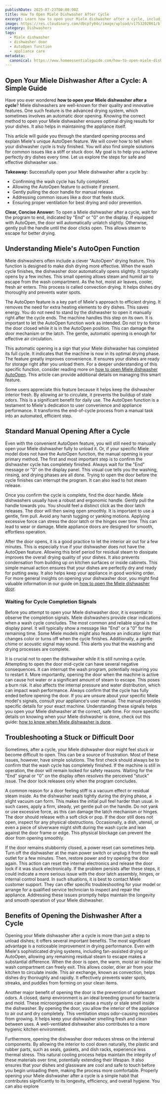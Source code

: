 ```yaml
---
publishDate: 2025-07-23T00:00:00Z
title: How To Open Miele Dishwasher After Cycle
excerpt: Learn how to open your Miele dishwasher after a cycle, including tips for AutoOpen, proper drying, and troubleshooting common door issues for perfect results.
image: https://res.cloudinary.com/dbcpfy04c/image/upload/v1753202061/blog_image_1753202061_yvjtk1.webp
category: Dishwashers
tags:
  - Miele dishwasher
  - dishwasher door
  - AutoOpen function
  - appliance care
metadata:
  canonical: https://www.homeessentialsguide.com/how-to-open-miele-dishwasher-after-cycle
---
```


## Open Your Miele Dishwasher After a Cycle: A Simple Guide

Have you ever wondered **how to open your Miele dishwasher after a cycle**? Miele dishwashers are well-known for their quality and innovative features. One such feature is the advanced drying system, which sometimes involves an automatic door opening. Knowing the correct method to open your Miele dishwasher ensures optimal drying results for your dishes. It also helps in maintaining the appliance itself.

This article will guide you through the standard opening process and explain Miele's unique AutoOpen feature. We will cover how to tell when your dishwasher cycle is truly finished. You will also find simple solutions for common issues like a stiff or stuck door. My goal is to help you achieve perfectly dry dishes every time. Let us explore the steps for safe and effective dishwasher use.

**Takeaway:**
Successfully open your Miele dishwasher after a cycle by:
*   Confirming the wash cycle has fully completed.
*   Allowing the AutoOpen feature to activate if present.
*   Gently pulling the door handle for manual release.
*   Addressing common issues like a door that feels stuck.
*   Ensuring proper ventilation for best drying and odor prevention.

**Clear, Concise Answer:**
To open a Miele dishwasher after a cycle, wait for the program to end, indicated by "End" or "0" on the display. If equipped with AutoOpen, the door will automatically unlatch slightly. Otherwise, gently pull the handle until the door clicks open. This allows steam to escape for better drying.

## Understanding Miele's AutoOpen Function

Miele dishwashers often include a clever "AutoOpen" drying feature. This function is designed to make dish drying more effective. When the wash cycle finishes, the dishwasher door automatically opens slightly. It typically opens by a few inches. This small opening allows steam and humid air to escape from the wash compartment. As the hot, moist air leaves, cooler, fresh air enters. This process is called convection drying. It helps dishes dry thoroughly and prevents water spots.

The AutoOpen feature is a key part of Miele's approach to efficient drying. It removes the need for extra heating elements to dry dishes. This saves energy. You do not need to stand by the dishwasher to open it manually right after the cycle ends. The machine handles this step on its own. It is important to let the AutoOpen function work as intended. Do not try to force the door closed while it is in the AutoOpen position. This can damage the door mechanism or the latch. The gentle, automatic opening is enough for effective air circulation.

This automatic opening is a sign that your Miele dishwasher has completed its full cycle. It indicates that the machine is now in its optimal drying phase. The feature greatly improves convenience. It ensures your dishes are ready for storage right after you unload them. For a deeper understanding of this specific function, consider reading more on [how to open Miele dishwasher AutoOpen](https://homeessentialsguide.com/how-to-open-miele-dishwasher-auto-open). This article can provide additional details on managing this smart feature.

Some users appreciate this feature because it helps keep the dishwasher interior fresh. By allowing air to circulate, it prevents the buildup of stale odors. This is a significant benefit for daily use. The AutoOpen function is a testament to Miele's dedication to user convenience and appliance performance. It transforms the end-of-cycle process from a manual task into an automated, efficient step.

## Standard Manual Opening After a Cycle

Even with the convenient AutoOpen feature, you will still need to manually open your Miele dishwasher fully to unload it. Or, if your specific Miele model does not have the AutoOpen function, the manual opening is your primary method. The first and most important step is to confirm the dishwasher cycle has completely finished. Always wait for the "End" message or "0" on the display panel. This visual cue tells you the washing, rinsing, and drying phases are all done. Trying to open the door before the cycle finishes can interrupt the program. It can also lead to hot steam release.

Once you confirm the cycle is complete, find the door handle. Miele dishwashers usually have a robust and ergonomic handle. Gently pull the handle towards you. You should feel a distinct click as the door latch releases. The door will then swing open smoothly. It is important to use a gentle, firm pull. Avoid any harsh tugging or yanking motions. Applying excessive force can stress the door latch or the hinges over time. This can lead to wear or damage. Miele appliance doors are designed for smooth, effortless operation.

After the door opens, it is a good practice to let the interior air out for a few minutes. This is especially true if your dishwasher does not have the AutoOpen feature. Allowing this brief period for residual steam to dissipate improves the overall drying quality of your dishes. It also prevents condensation from building up on kitchen surfaces or inside cabinets. This simple manual action ensures that your dishes are perfectly dry and ready for putting away. It also helps keep your appliance in good working order. For more general insights on opening your dishwasher door, you might find valuable information in our guide on [how to open the Miele dishwasher door](https://homeessentialsguide.com/how-to-open-the-miele-dishwasher-door).

### Waiting for Cycle Completion Signals

Before you attempt to open your Miele dishwasher door, it is essential to observe the completion signals. Miele dishwashers provide clear indications when a wash cycle concludes. The most common and reliable signal is the display panel. It will typically show a message like "End" or a "0" for the remaining time. Some Miele models might also feature an indicator light that changes color or turns off when the cycle finishes. Additionally, a gentle chime or acoustic signal may sound. This alerts you that the washing and drying processes are complete.

It is crucial not to open the dishwasher while it is still running a cycle. Attempting to open the door mid-cycle can have several negative consequences. It can interrupt the wash program, potentially requiring you to restart it. More importantly, opening the door when the machine is active can cause hot water or a significant amount of steam to escape. This poses a burn risk. It also affects the internal pressure and water distribution, which can impact wash performance. Always confirm that the cycle has fully ended before opening the door. If you are unsure about your specific Miele model's signals, consult your appliance's user manual. The manual provides specific details for your exact machine. Understanding these signals helps you open your Miele dishwasher at the correct, safe time. For more specific details on knowing when your Miele dishwasher is done, check out this guide: [how to know when Miele dishwasher is done](https://homeessentialsguide.com/how-to-know-when-miele-dishwasher-is-done).

## Troubleshooting a Stuck or Difficult Door

Sometimes, after a cycle, your Miele dishwasher door might feel stuck or become difficult to open. This can be a source of frustration. Most of these issues, however, have simple solutions. The first check should always be to confirm that the wash cycle has completely finished. If the machine is still in operation, the door will remain locked for safety reasons. Waiting for the "End" signal or "0" on the display often resolves the perceived "stuck" issue. The door lock releases only when the program concludes.

A common reason for a door feeling stiff is a vacuum effect or residual steam inside. As the dishwasher seals tightly during the drying phase, a slight vacuum can form. This makes the initial pull feel harder than usual. In such cases, apply a firm, steady, yet gentle pull on the handle. Do not yank or use excessive force, as this can damage the latch mechanism or hinges. The door should release with a soft click or pop. If the door still does not open, inspect for any physical obstructions. Occasionally, a dish, utensil, or even a piece of silverware might shift during the wash cycle and lean against the door frame or edge. This physical blockage can prevent the door from opening smoothly.

If the door remains stubbornly closed, a power reset can sometimes help. Turn off the dishwasher at the main power switch or unplug it from the wall outlet for a few minutes. Then, restore power and try opening the door again. This action can reset the internal electronics and release the door lock if it was stuck electronically. If the problem persists after these steps, it could indicate a more serious issue with the door latch assembly, hinges, or internal control board. In such situations, it is best to contact Miele customer support. They can offer specific troubleshooting for your model or arrange for a qualified service technician to inspect and repair the appliance. Addressing these issues promptly helps maintain the longevity and smooth operation of your Miele dishwasher.

## Benefits of Opening the Dishwasher After a Cycle

Opening your Miele dishwasher after a cycle is more than just a step to unload dishes; it offers several important benefits. The most significant advantage is a noticeable improvement in drying performance. Even with Miele's sophisticated drying systems, including fan-assisted drying or AutoOpen, allowing any remaining residual steam to escape makes a substantial difference. When the door is open, the warm, moist air inside the wash compartment can freely exit. This allows cooler, drier air from your kitchen to circulate inside. This air exchange, known as convection, helps dishes dry thoroughly and rapidly. It effectively prevents water spots, streaks, and puddles from forming on your clean items.

Another major benefit of opening the door is the prevention of unpleasant odors. A closed, damp environment is an ideal breeding ground for bacteria and mold. These microorganisms can cause a musty or stale smell inside the dishwasher. By opening the door, you allow the interior of the appliance to air out and dry completely. This ventilation stops odor-causing microbes from growing. It helps keep your dishwasher smelling fresh and clean between uses. A well-ventilated dishwasher also contributes to a more hygienic kitchen environment.

Furthermore, opening the dishwasher door reduces stress on the internal components. By allowing the interior to cool down naturally, the plastic and rubber parts, such as seals, gaskets, and dish racks, experience less thermal stress. This natural cooling process helps maintain the integrity of these materials over time, potentially extending their lifespan. It also ensures that your dishes and glassware are cool and safe to touch before you begin unloading them, making the process more comfortable. Properly opening your Miele dishwasher after a cycle is a simple habit that contributes significantly to its longevity, efficiency, and overall hygiene. You can also explore